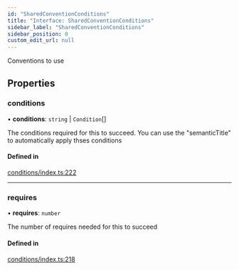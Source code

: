 ```yaml
---
id: "SharedConventionConditions"
title: "Interface: SharedConventionConditions"
sidebar_label: "SharedConventionConditions"
sidebar_position: 0
custom_edit_url: null
---
```


<!-- @format -->

Conventions to use

## Properties

### conditions

• **conditions**: `string` \| `Condition`[]

The conditions required for this to succeed. You can use the "semanticTitle" to automatically apply thses conditions

#### Defined in

[conditions/index.ts:222](https://github.com/Videndum/Convential-PR-Releases/blob/377fcdd/src/conditions/index.ts#L222)

---

### requires

• **requires**: `number`

The number of requires needed for this to succeed

#### Defined in

[conditions/index.ts:218](https://github.com/Videndum/Convential-PR-Releases/blob/377fcdd/src/conditions/index.ts#L218)

